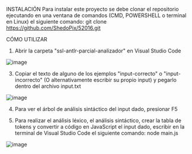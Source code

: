 INSTALACIÓN
Para instalar este proyecto se debe clonar el repositorio ejecutando en una ventana de comandos (CMD, POWERSHELL o terminal en Linux) el siguiente comando:
git clone https://github.com/ShedoPix/52016.git

CÓMO UTILIZAR
1. Abrir la carpeta "ssl-antlr-parcial-analizador" en Visual Studio Code

![image](https://github.com/user-attachments/assets/36511716-274c-4f42-8569-d9a9617c55fb)

3. Copiar el texto de alguno de los ejemplos "input-correcto" o "input-incorrecto" (O alternativamente escribir su propio input) y pegarlo dentro del archivo input.txt

![image](https://github.com/user-attachments/assets/26cfef9e-27aa-45d7-bac4-d3c3608498e5)


4. Para ver el árbol de análisis sintáctico del input dado, presionar F5

5. Para realizar el análisis léxico, el análisis sintáctico, crear la tabla de tokens y convertir a código en JavaScript el input dado, escribir en la terminal de Visual Studio Code el siguiente comando: node main.js

![image](https://github.com/user-attachments/assets/1355e603-1ed4-4969-825d-135a670ecbed)
